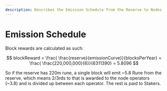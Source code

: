 ```yaml
---
description: Describes the Emission Schedule from the Reserve to Nodes and Stakers.
---
```


# Emission Schedule

Block rewards are calculated as such:

$$
blockReward =  \frac{ \frac{reserve}{emissionCurve}}{blocksPerYear} = \frac{ \frac{220,000,000}{6}}{6311390}  = 5.8096
$$

So if the reserve has 220m rune, a single block will emit ~5.8 Rune from the reserve, which means 2/3rds to that is awarded to the node operators \(~3.8\) and is divided up between each operator. The rest is paid to Stakers.   
  


